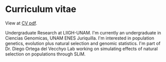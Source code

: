 # Curriculum vitae
View at [CV pdf](Make_yourCV-main/cv_MJimenez.pdf).

Undergraduate Research at LIIGH-UNAM. I'm currently an undergraduate in Ciencias Genomicas, UNAM ENES Juriquilla. I'm interested in population genetics, evolution plus natural selection and genomic statistics. I'm part of Dr. Diego Ortega del Vecchyo Lab working on simulating effects of natural selection on populations through SLiM.

